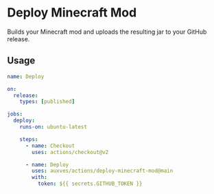# Deploy Minecraft Mod

Builds your Minecraft mod and uploads the resulting jar to your GitHub release.

## Usage

```yml
name: Deploy

on:
  release:
    types: [published]

jobs:
  deploy:
    runs-on: ubuntu-latest

    steps:
      - name: Checkout
        uses: actions/checkout@v2

      - name: Deploy
        uses: auxves/actions/deploy-minecraft-mod@main
        with:
          token: ${{ secrets.GITHUB_TOKEN }}
```
